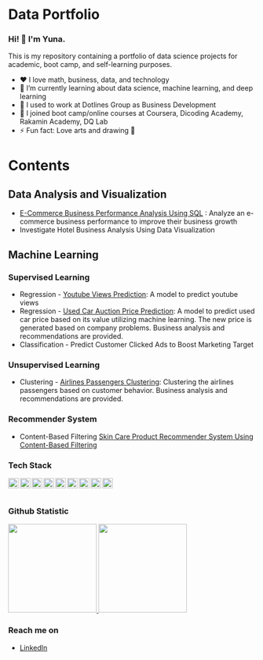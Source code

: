 # Data Portfolio

### Hi! 👋 I'm Yuna.

This is my repository containing a portfolio of data science projects for academic, boot camp, and self-learning purposes.


- ❤️ I love math, business, data, and technology
- 🌱 I’m currently learning about data science, machine learning, and deep learning
- 🏢 I used to work at Dotlines Group as Business Development
- 🏫 I joined boot camp/online courses at Coursera, Dicoding Academy, Rakamin Academy, DQ Lab
- ⚡ Fun fact: Love arts and drawing 🎨


# Contents  

## Data Analysis and Visualization
 - [E-Commerce Business Performance Analysis Using SQL](https://github.com/Yunanouv/ECommerce-Business-Performance-Analysis) : Analyze an e-commerce business performance to improve their business growth
 - Investigate Hotel Business Analysis Using Data Visualization 
## Machine Learning
### Supervised Learning
- Regression - [Youtube Views Prediction](https://github.com/Yunanouv/Youtube-Views-Prediction): A model to predict youtube views
- Regression - [Used Car Auction Price Prediction](https://github.com/Yunanouv/Used-Car-Price-Prediction):  A model to predict used car price based on its value utilizing machine learning. The new price is generated based on company problems. Business analysis and recommendations are provided.
- Classification - Predict Customer Clicked Ads to Boost Marketing Target
    
### Unsupervised Learning
- Clustering - [Airlines Passengers Clustering](https://github.com/Yunanouv/Airlines-Passengers-Clustering): Clustering the airlines passengers based on customer behavior. Business analysis and recommendations are provided. 

### Recommender System 
  - Content-Based Filtering
[Skin Care Product Recommender System Using Content-Based Filtering](https://github.com/Yunanouv/Skin-Care-Recommender-System)



### Tech Stack
  <a href="#"><img align="left" alt="MySQL" title="MySQL" width="21px" src="https://seeklogo.com/images/M/MySQL-logo-F6FF285A58-seeklogo.com.png" /></a>
  <a href="https://www.postgresql.org/"><img align="left" alt="PostgreSQL" title="PostgreSQL" width="21px" src="https://seeklogo.com/images/P/postgresql-logo-5309879B58-seeklogo.com.png" /></a>
  <a href="https://python.org/"><img align="left" alt="Python" title="Python" width="21px" src="https://seeklogo.com/images/P/python-logo-C50EED1930-seeklogo.com.png" /></a>
  <a href="https://r-project.org/"><img align="left" alt="R" title="R Programming" width="21px" src="https://upload.wikimedia.org/wikipedia/commons/thumb/1/1b/R_logo.svg/1280px-R_logo.svg.png" /></a>
  <a href="https://jupyter.org/"><img align="left" alt="Jupyter" title="Jupyter" width="21px" src="https://seeklogo.com/images/J/jupyter-logo-A91705F539-seeklogo.com.png" /></a>
  <a href="https://tensorflow.org/"><img align="left" alt="TensorFlow" title="TensorFlow" width="21px" src="https://seeklogo.com/images/T/tensorflow-logo-C69AEAC9D0-seeklogo.com.png" /></a>
  <a href="https://scikit-learn.org/"><img align="left" alt="Scikit-Learn" title="Scikit-Learn" width="21px" src="https://seeklogo.com/images/S/scikit-learn-logo-8766D07E2E-seeklogo.com.png" /></a>
  <a href="https://heroku.com/"><img align="left" alt="Heroku" title="Heroku" width="21px" src="https://seeklogo.com/images/H/heroku-logo-B774A78667-seeklogo.com.png" /></a>
  <a href="https://streamlit.io/"><img align="left" alt="Streamlit" title="Streamlit" width="21px" src="https://seeklogo.com/images/S/streamlit-logo-1A3B208AE4-seeklogo.com.png" /></a>
  <br>
  <br>
  
### Github Statistic
<p align="left">
<a href="https://github.com/Yunanouv">
  <img height="180em" src="https://github-readme-stats-eight-theta.vercel.app/api?username=Yunanouv&show_icons=true&theme=algolia&include_all_commits=true&count_private=true"/>
  <img height="180em" src="https://github-readme-stats-eight-theta.vercel.app/api/top-langs/?username=Yunanouv&layout=compact&langs_count=8&theme=omni"/>
</a>
</p>

### Reach me on
- <a href="https://www.linkedin.com/in/dwi-ayu-nouvalina/">LinkedIn</a>

